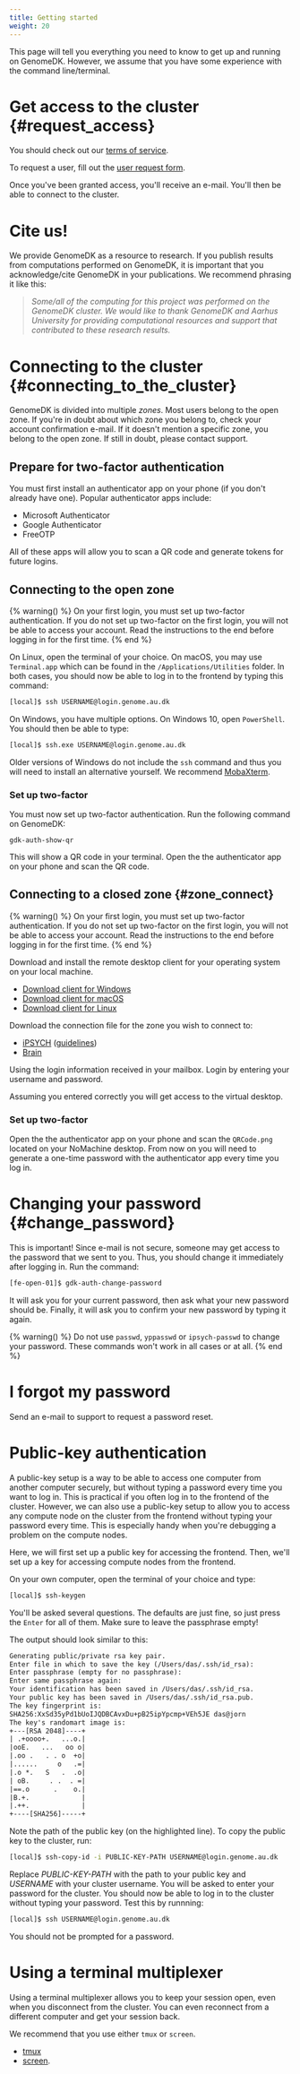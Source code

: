 ```yaml
---
title: Getting started
weight: 20
---
```


This page will tell you everything you need to know to get up and
running on GenomeDK. However, we assume that you have some experience
with the command line/terminal.

# Get access to the cluster {#request_access}

You should check out our [terms of service](/terms).

To request a user, fill out the [user request
form](https://console.genome.au.dk/user-requests/create/).

Once you've been granted access, you'll receive an e-mail. You'll
then be able to connect to the cluster.

# Cite us!

We provide GenomeDK as a resource to research. If you publish results
from computations performed on GenomeDK, it is important that you
acknowledge/cite GenomeDK in your publications. We recommend phrasing it
like this:

> *Some/all of the computing for this project was performed on the
> GenomeDK cluster. We would like to thank GenomeDK and Aarhus
> University for providing computational resources and support that
> contributed to these research results.*

# Connecting to the cluster {#connecting_to_the_cluster}

GenomeDK is divided into multiple *zones*. Most users belong to the open
zone. If you're in doubt about which zone you belong to, check your
account confirmation e-mail. If it doesn't mention a specific zone, you
belong to the open zone. If still in doubt, please contact support.

## Prepare for two-factor authentication

You must first install an authenticator app on your phone (if you don't already
have one). Popular authenticator apps include:

* Microsoft Authenticator
* Google Authenticator
* FreeOTP

All of these apps will allow you to scan a QR code and generate tokens for
future logins.

## Connecting to the open zone

{% warning() %}
On your first login, you must set up two-factor authentication. If you do not
set up two-factor on the first login, you will not be able to access your
account. Read the instructions to the end before logging in for the first time.
{% end %}

On Linux, open the terminal of your choice. On macOS, you may use `Terminal.app`
which can be found in the `/Applications/Utilities` folder. In both cases, you
should now be able to log in to the frontend by typing this command:

```bash
[local]$ ssh USERNAME@login.genome.au.dk
```

On Windows, you have multiple options. On Windows 10, open `PowerShell`. You
should then be able to type:

```bash
[local]$ ssh.exe USERNAME@login.genome.au.dk
```

Older versions of Windows do not include the `ssh` command and thus you will
need to install an alternative yourself. We recommend
[MobaXterm](https://mobaxterm.mobatek.net/).

### Set up two-factor

You must now set up two-factor authentication. Run the following command on
GenomeDK:

    gdk-auth-show-qr

This will show a QR code in your terminal. Open the the authenticator app on
your phone and scan the QR code.

## Connecting to a closed zone {#zone_connect}

{% warning() %}
On your first login, you must set up two-factor authentication. If you do not
set up two-factor on the first login, you will not be able to access your
account. Read the instructions to the end before logging in for the first time.
{% end %}

Download and install the remote desktop client for your operating system on your
local machine.

- [Download client for Windows](https://www.nomachine.com/download/download&id=8)
- [Download client for macOS](https://www.nomachine.com/download/download&id=7)
- [Download client for Linux](https://www.nomachine.com/download/linux&id=1)

Download the connection file for the zone you wish to connect to:

* [iPSYCH](/zones/ipsych.nxs) ([guidelines](/assets/iPSYCH_Guidelines_GDK_2021_04_13.pdf))
* [Brain](/zones/brain.nxs)

Using the login information received in your mailbox. Login by entering your
username and password.

Assuming you entered correctly you will get access to the virtual desktop.

### Set up two-factor

Open the the authenticator app on your phone and scan the `QRCode.png` located
on your NoMachine desktop. From now on you will need to generate a one-time
password with the authenticator app every time you log in.

# Changing your password {#change_password}

This is important! Since e-mail is not secure, someone may get access to
the password that we sent to you. Thus, you should change it immediately
after logging in. Run the command:

```bash
[fe-open-01]$ gdk-auth-change-password
```

It will ask you for your current password, then ask what your new
password should be. Finally, it will ask you to confirm your new
password by typing it again.

{% warning() %}
Do not use `passwd`, `yppasswd` or `ipsych-passwd` to change your password.
These commands won't work in all cases or at all.
{% end %}

# I forgot my password

Send an e-mail to support to request a password reset.

# Public-key authentication

A public-key setup is a way to be able to access one computer from
another computer securely, but without typing a password every time you
want to log in. This is practical if you often log in to the frontend of
the cluster. However, we can also use a public-key setup to allow you to
access any compute node on the cluster from the frontend without typing
your password every time. This is especially handy when you're
debugging a problem on the compute nodes.

Here, we will first set up a public key for accessing the frontend.
Then, we'll set up a key for accessing compute nodes from the frontend.

On your own computer, open the terminal of your choice and type:

```bash
[local]$ ssh-keygen
```

You'll be asked several questions. The defaults are just fine, so just
press the `Enter` for all of them. Make
sure to leave the passphrase empty!

The output should look similar to this:

```txt
Generating public/private rsa key pair.
Enter file in which to save the key (/Users/das/.ssh/id_rsa):
Enter passphrase (empty for no passphrase):
Enter same passphrase again:
Your identification has been saved in /Users/das/.ssh/id_rsa.
Your public key has been saved in /Users/das/.ssh/id_rsa.pub.
The key fingerprint is:
SHA256:XxSd35yPd1bUoIJQDBCAvxDu+pB25ipYpcmp+VEh5JE das@jorn
The key's randomart image is:
+---[RSA 2048]----+
| .+oooo+.   ...o.|
|ooE.   ...   oo o|
|.oo .   . . o  +o|
|......     o   .=|
|.o *.   S   .  .o|
| oB.     . .  . =|
|==.o      .    o.|
|B.+.             |
|.++.             |
+----[SHA256]-----+
```

Note the path of the public key (on the highlighted line). To copy the
public key to the cluster, run:

```bash
[local]$ ssh-copy-id -i PUBLIC-KEY-PATH USERNAME@login.genome.au.dk
```

Replace *PUBLIC-KEY-PATH* with the path to your public key and
*USERNAME* with your cluster username. You will be asked to enter your
password for the cluster. You should now be able to log in to the
cluster without typing your password. Test this by runnning:

```bash
[local]$ ssh USERNAME@login.genome.au.dk
```

You should not be prompted for a password.

# Using a terminal multiplexer

Using a terminal multiplexer allows you to keep your session open, even
when you disconnect from the cluster. You can even reconnect from a
different computer and get your session back.

We recommend that you use either `tmux` or `screen`.

-   [tmux](https://github.com/tmux/tmux/wiki)
-   [screen](https://www.gnu.org/software/screen/manual/screen.html).

